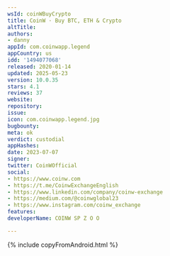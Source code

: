 ```yaml
---
wsId: coinWBuyCrypto
title: CoinW · Buy BTC, ETH & Crypto
altTitle: 
authors:
- danny
appId: com.coinwapp.legend
appCountry: us
idd: '1494077068'
released: 2020-01-14
updated: 2025-05-23
version: 10.0.35
stars: 4.1
reviews: 37
website: 
repository: 
issue: 
icon: com.coinwapp.legend.jpg
bugbounty: 
meta: ok
verdict: custodial
appHashes: 
date: 2023-07-07
signer: 
twitter: CoinWOfficial
social:
- https://www.coinw.com
- https://t.me/CoinwExchangeEnglish
- https://www.linkedin.com/company/coinw-exchange
- https://medium.com/@coinwglobal23
- https://www.instagram.com/coinw_exchange
features: 
developerName: COINW SP Z O O

---
```


{% include copyFromAndroid.html %}
